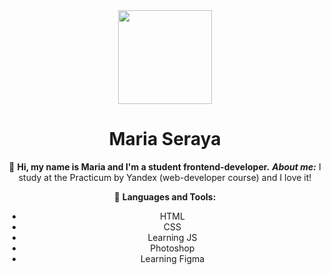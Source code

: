 <div id="header" align="center">
  <img src="https://media.giphy.com/media/QBGfW8HqzXzYDojCqo/giphy.gif" width="150"/>

  <h1>Maria Seraya</h1>
  
  :wave: **Hi, my name is Maria and I'm a student frontend-developer.** ***About me:***
  I study at the Practicum by Yandex (web-developer course) and I love it!
  
  :hammer: **Languages and Tools:**
  * HTML
  * CSS
  * Learning JS
  * Photoshop
  * Learning Figma
  

